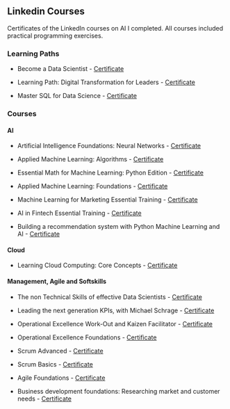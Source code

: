 ## Linkedin Courses 

Certificates of the LinkedIn courses on AI I completed. All courses included practical programming exercises. 

### Learning Paths
- Become a Data Scientist - [Certificate](https://github.com/mlfa03/MyCourses/blob/main/LinkedIn/Certificates/CertificateOfCompletion_Become%20a%20Data%20Scientist.pdf)

- Learning Path: Digital Transformation for Leaders - [Certificate](https://github.com/mlfa03/MyCourses/blob/main/LinkedIn/Certificates/CertificateOfCompletion_Digital%20Transformation%20for%20Leaders.pdf)

- Master SQL for Data Science - [Certificate](https://github.com/mlfa03/MyCourses/blob/main/LinkedIn/Certificates/CertificateOfCompletion_Master%20SQL%20for%20Data%20Science.pdf)



### Courses

#### AI
  - Artificial Intelligence Foundations: Neural Networks - [Certificate](https://github.com/mlfa03/MyCourses/blob/main/LinkedIn/Certificates/CertificateOfCompletion_Artificial%20Intelligence%20Foundations%20Neural%20Networks.pdf)
  
  - Applied Machine Learning: Algorithms - [Certificate](https://github.com/mlfa03/MyCourses/blob/main/LinkedIn/Certificates/CertificateOfCompletion_Applied%20Machine%20Learning%20Algorithms.pdf)
  
  - Essential Math for Machine Learning: Python Edition - [Certificate](https://github.com/mlfa03/MyCourses/blob/main/LinkedIn/Certificates/CertificateOfCompletion_Essential%20Math%20for%20Machine%20Learning%20Python%20Edition.pdf)
  
  - Applied Machine Learning: Foundations - [Certificate](https://github.com/mlfa03/MyCourses/blob/main/LinkedIn/Certificates/CertificateOfCompletion_Applied%20Machine%20Learning%20Foundations.pdf)
  
  - Machine Learning for Marketing Essential Training - [Certificate](https://github.com/mlfa03/MyCourses/blob/main/LinkedIn/Certificates/CertificateOfCompletion_Machine%20Learning%20for%20Marketing%20Essential%20Training.pdf)
  
 - AI in Fintech Essential Training - [Certificate](https://github.com/mlfa03/MyCourses/blob/main/LinkedIn/Certificates/CertificateOfCompletion_AI%20in%20Fintech%20Essential%20Training.pdf)
 
 - Building a recommendation system with Python Machine Learning and AI - [Certificate](https://github.com/mlfa03/MyCourses/blob/main/LinkedIn/Certificates/CertificateOfCompletion_Building%20a%20Recommendation%20System%20with%20Python%20Machine%20Learning%20%20AI.pdf)
 
 #### Cloud
  
 - Learning Cloud Computing: Core Concepts - [Certificate](https://github.com/mlfa03/MyCourses/blob/main/LinkedIn/Certificates/CertificateOfCompletion_Learning%20Cloud%20Computing%20Core%20Concepts.pdf)
 
 
 #### Management, Agile and Softskills
 
 - The non Technical Skills of effective Data Scientists - [Certificate](https://github.com/mlfa03/MyCourses/blob/main/LinkedIn/Certificates/CertificateOfCompletion_The%20NonTechnical%20Skills%20of%20Effective%20Data%20Scientists.pdf)
 
 - Leading the next generation KPIs, with Michael Schrage - [Certificate](https://github.com/mlfa03/MyCourses/blob/main/LinkedIn/Certificates/CertificateOfCompletion_Leading%20with%20NextGeneration%20KPIs%20with%20Michael%20Schrage.pdf)
 
 - Operational Excellence Work-Out and Kaizen Facilitator - [Certificate](https://github.com/mlfa03/MyCourses/blob/main/LinkedIn/Certificates/CertificateOfCompletion_Operational%20Excellence%20WorkOut%20and%20Kaizen%20Facilitator.pdf)
 
 - Operational Excellence Foundations - [Certificate](https://github.com/mlfa03/MyCourses/blob/main/LinkedIn/Certificates/CertificateOfCompletion_Operational%20Excellence%20Foundations.pdf)
 
 - Scrum Advanced - [Certificate](https://github.com/mlfa03/MyCourses/blob/main/LinkedIn/Certificates/CertificateOfCompletion_Scrum%20Advanced.pdf)
 
 - Scrum Basics - [Certificate](https://github.com/mlfa03/MyCourses/blob/main/LinkedIn/Certificates/CertificateOfCompletion_Scrum%20The%20Basics.pdf)
 
 - Agile Foundations - [Certificate](https://github.com/mlfa03/MyCourses/blob/main/LinkedIn/Certificates/CertificateOfCompletion_Agile%20Foundations.pdf)
 
 - Business development foundations: Researching market and customer needs - [Certificate](https://github.com/mlfa03/MyCourses/blob/main/LinkedIn/Certificates/CertificateOfCompletion_Business%20Development%20Foundations%20Researching%20Market%20and%20Customer%20Needs.pdf)


    
